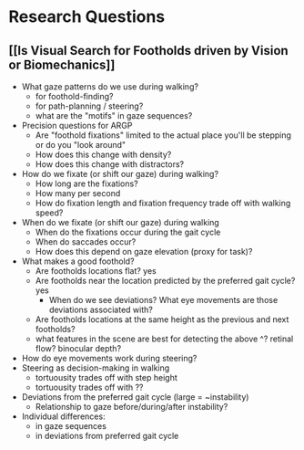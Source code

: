 # Research Questions

## [[Is Visual Search for Footholds driven by Vision or Biomechanics]]


- What gaze patterns do we use during walking?
  - for foothold-finding?
  - for path-planning / steering?
  - what are the "motifs" in gaze sequences?
- Precision questions for ARGP
  - Are "foothold fixations" limited to the actual place you'll be stepping or do you "look around"
  - How does this change with density?
  - How does this change with distractors? 
- How do we fixate (or shift our gaze) during walking?
  - How long are the fixations?
  - How many per second
  - How do fixation length and fixation frequency trade off with walking speed?
- When do we fixate (or shift our gaze) during walking
  - When do the fixations occur during the gait cycle
  - When do saccades occur?
  - How does this depend on gaze elevation (proxy for task)? 
- What makes a good foothold?
  - Are footholds locations flat? yes
  - Are footholds near the location predicted by the preferred gait cycle? yes
    - When do we see deviations?  What eye movements are those deviations associated with?
  - Are footholds locations at the same height as the previous and next footholds?
  - what features in the scene are best for detecting the above ^? retinal flow? binocular depth? 
- How do eye movements work during steering?
- Steering as decision-making in walking
  - tortuousity trades off with step height
  - tortuousity trades off with ??
- Deviations from the preferred gait cycle (large = ~instability)
  - Relationship to gaze before/during/after instability?
- Individual differences:
  - in gaze sequences
  - in deviations from preferred gait cycle
